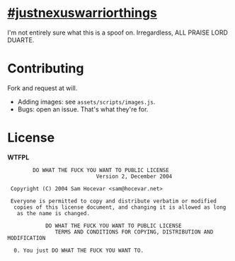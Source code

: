 
# [\#justnexuswarriorthings](http://zlsa.github.io/nexuswarrior/)

I'm not entirely sure what this is a spoof on. Irregardless, ALL
PRAISE LORD DUARTE.

# Contributing

Fork and request at will.

* Adding images: see `assets/scripts/images.js`. 
* Bugs: open an issue. That's what they're for.

# License

**WTFPL**

````
        DO WHAT THE FUCK YOU WANT TO PUBLIC LICENSE
                            Version 2, December 2004

 Copyright (C) 2004 Sam Hocevar <sam@hocevar.net>

 Everyone is permitted to copy and distribute verbatim or modified
  copies of this license document, and changing it is allowed as long
   as the name is changed.

            DO WHAT THE FUCK YOU WANT TO PUBLIC LICENSE
               TERMS AND CONDITIONS FOR COPYING, DISTRIBUTION AND MODIFICATION

  0. You just DO WHAT THE FUCK YOU WANT TO.
````
